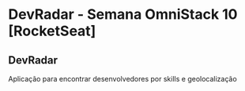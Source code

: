 # DevRadar - Semana OmniStack 10 [RocketSeat]

## DevRadar
Aplicação para encontrar desenvolvedores por skills e geolocalização